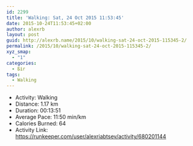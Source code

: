```yaml
---
id: 2299
title: 'Walking: Sat, 24 Oct 2015 11:53:45'
date: 2015-10-24T11:53:45+02:00
author: alexrb
layout: post
guid: http://alexrb.name/2015/10/walking-sat-24-oct-2015-115345-2/
permalink: /2015/10/walking-sat-24-oct-2015-115345-2/
xyz_smap:
  - "1"
categories:
  - Біг
tags:
  - Walking
---
```

<ul class="rk-list">
  <li class="rk-activity">
    Activity: Walking
  </li>
  <li class="rk-distance">
    Distance: 1.17 km
  </li>
  <li class="rk-duration">
    Duration: 00:13:51
  </li>
  <li class="rk-avg-pace">
    Average Pace: 11:50 min/km
  </li>
  <li class="rk-calories">
    Calories Burned: 64
  </li>
  <li class="rk-activity-link">
    Activity Link: <a href="https://runkeeper.com/user/alexriabtsev/activity/680201144">https://runkeeper.com/user/alexriabtsev/activity/680201144</a>
  </li>
</ul>